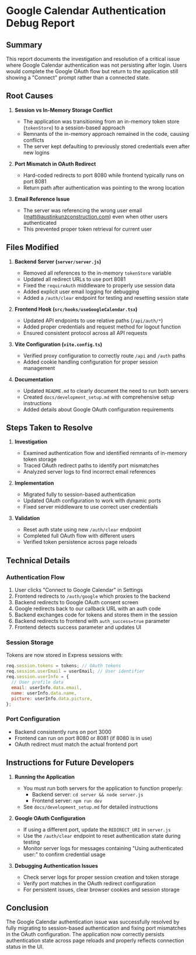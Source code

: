 # Google Calendar Authentication Debug Report

## Summary

This report documents the investigation and resolution of a critical issue where Google Calendar authentication was not persisting after login. Users would complete the Google OAuth flow but return to the application still showing a "Connect" prompt rather than a connected state.

## Root Causes

1. **Session vs In-Memory Storage Conflict**

   - The application was transitioning from an in-memory token store (`tokenStore`) to a session-based approach
   - Remnants of the in-memory approach remained in the code, causing conflicts
   - The server kept defaulting to previously stored credentials even after new logins

2. **Port Mismatch in OAuth Redirect**

   - Hard-coded redirects to port 8080 while frontend typically runs on port 8081
   - Return path after authentication was pointing to the wrong location

3. **Email Reference Issue**
   - The server was referencing the wrong user email (matt@austinkunzconstruction.com) even when other users authenticated
   - This prevented proper token retrieval for current user

## Files Modified

1. **Backend Server (`server/server.js`)**

   - Removed all references to the in-memory `tokenStore` variable
   - Updated all redirect URLs to use port 8081
   - Fixed the `requireAuth` middleware to properly use session data
   - Added explicit user email logging for debugging
   - Added a `/auth/clear` endpoint for testing and resetting session state

2. **Frontend Hook (`src/hooks/useGoogleCalendar.tsx`)**

   - Updated API endpoints to use relative paths (`/api/auth/*`)
   - Added proper credentials and request method for logout function
   - Ensured consistent protocol across all API requests

3. **Vite Configuration (`vite.config.ts`)**

   - Verified proxy configuration to correctly route `/api` and `/auth` paths
   - Added cookie handling configuration for proper session management

4. **Documentation**
   - Updated `README.md` to clearly document the need to run both servers
   - Created `docs/development_setup.md` with comprehensive setup instructions
   - Added details about Google OAuth configuration requirements

## Steps Taken to Resolve

1. **Investigation**

   - Examined authentication flow and identified remnants of in-memory token storage
   - Traced OAuth redirect paths to identify port mismatches
   - Analyzed server logs to find incorrect email references

2. **Implementation**

   - Migrated fully to session-based authentication
   - Updated OAuth configuration to work with dynamic ports
   - Fixed server middleware to use correct user credentials

3. **Validation**
   - Reset auth state using new `/auth/clear` endpoint
   - Completed full OAuth flow with different users
   - Verified token persistence across page reloads

## Technical Details

### Authentication Flow

1. User clicks "Connect to Google Calendar" in Settings
2. Frontend redirects to `/auth/google` which proxies to the backend
3. Backend redirects to Google OAuth consent screen
4. Google redirects back to our callback URL with an auth code
5. Backend exchanges code for tokens and stores them in the session
6. Backend redirects to frontend with `auth_success=true` parameter
7. Frontend detects success parameter and updates UI

### Session Storage

Tokens are now stored in Express sessions with:

```javascript
req.session.tokens = tokens; // OAuth tokens
req.session.userEmail = userEmail; // User identifier
req.session.userInfo = {
  // User profile data
  email: userInfo.data.email,
  name: userInfo.data.name,
  picture: userInfo.data.picture,
};
```

### Port Configuration

- Backend consistently runs on port 3000
- Frontend can run on port 8080 or 8081 (if 8080 is in use)
- OAuth redirect must match the actual frontend port

## Instructions for Future Developers

1. **Running the Application**

   - You must run both servers for the application to function properly:
     - Backend server: `cd server && node server.js`
     - Frontend server: `npm run dev`
   - See `docs/development_setup.md` for detailed instructions

2. **Google OAuth Configuration**

   - If using a different port, update the `REDIRECT_URI` in `server.js`
   - Use the `/auth/clear` endpoint to reset authentication state during testing
   - Monitor server logs for messages containing "Using authenticated user:" to confirm credential usage

3. **Debugging Authentication Issues**
   - Check server logs for proper session creation and token storage
   - Verify port matches in the OAuth redirect configuration
   - For persistent issues, clear browser cookies and session storage

## Conclusion

The Google Calendar authentication issue was successfully resolved by fully migrating to session-based authentication and fixing port mismatches in the OAuth configuration. The application now correctly persists authentication state across page reloads and properly reflects connection status in the UI.
